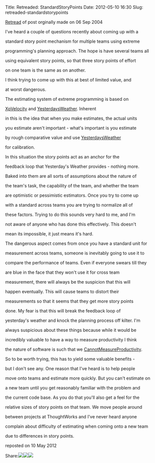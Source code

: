 Title: Retreaded: StandardStoryPoints
Date: 2012-05-10 16:30
Slug: retreaded-standardstorypoints

[Retread](http://martinfowler.com/bliki/Retread.html) of post orginally
made on 06 Sep 2004

</p>

I've heard a couple of questions recently about coming up with a

standard story point mechanism for multiple teams using extreme

programming's planning approach. The hope is have several teams all

using equivalent story points, so that three story points of effort

on one team is the same as on another.

</p>

I think trying to come up with this at best of limited value, and

at worst dangerous.

</p>

The estimating system of extreme programming is based on

[XpVelocity](http://martinfowler.com/bliki/XpVelocity.html) and
[YesterdaysWeather](http://martinfowler.com/bliki/YesterdaysWeather.html).
Inherent

in this is the idea that when you make estimates, the actual units

you estimate aren't important - what's important is you estimate

by rough comparative value and use
[YesterdaysWeather](http://martinfowler.com/bliki/YesterdaysWeather.html)

for calibration.

</p>

In this situation the story points act as an anchor for the

feedback loop that Yesterday's Weather provides - nothing more.

Baked into them are all sorts of assumptions about the nature of

the team's task, the capability of the team, and whether the team

are optimistic or pessimistic estimators. Once you try to come up

with a standard across teams you are trying to normalize all of

these factors. Trying to do this sounds very hard to me, and I'm

not aware of anyone who has done this effectively. This doesn't

mean its impossible, it just means it's hard.

</p>

The dangerous aspect comes from once you have a standard unit for

measurement across teams, someone is inevitably going to use it to

compare the performance of teams. Even if everyone swears till they

are blue in the face that they won't use it for cross team

measurement, there will always be the suspicion that this will

happen eventually. This will cause teams to distort their

measurements so that it seems that they get more story points

done. My fear is that this will break the feedback loop of

yesterday's weather and knock the planning process off kilter. I'm

always suspicious about these things because while it would be

incredibly valuable to have a way to measure productivity I think

the nature of software is such that we
[CannotMeasureProductivity](http://martinfowler.com/bliki/CannotMeasureProductivity.html).

</p>

So to be worth trying, this has to yield some valuable benefits -

but I don't see any. One reason that I've heard is to help people

move onto teams and estimate more quickly. But you can't estimate on

a new team until you get reasonably familiar with the problem and

the current code base. As you do that you'll also get a feel for the

relative sizes of story points on that team. We move people around

between projects at ThoughtWorks and I've never heard anyone

complain about difficulty of estimating when coming onto a new team

due to differences in story points.

</p>

reposted on 10 May 2012

</p>

<span
class="label">Share:</span>[![](http://martinfowler.com/t_mini-a.png)](https://twitter.com/intent/tweet?url=http://martinfowler.com/bliki/StandardStoryPoints.html&text=Bliki:%20StandardStoryPoints "Share on Twitter")[![](http://martinfowler.com/fb-icon-20.png)](https://facebook.com/sharer.php?u=http://martinfowler.com/bliki/StandardStoryPoints.html "Share on Facebook")[![](http://martinfowler.com/gplus-16.png)](https://plus.google.com/share?url=http://martinfowler.com/bliki/StandardStoryPoints.html "Share on Google Plus")

</p>

